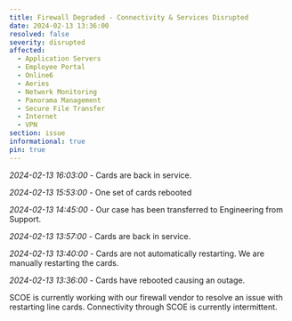 ```yaml
---
title: Firewall Degraded - Connectivity & Services Disrupted
date: 2024-02-13 13:36:00
resolved: false
severity: disrupted
affected:
  - Application Servers
  - Employee Portal
  - Online6
  - Aeries
  - Network Monitoring
  - Panorama Management
  - Secure File Transfer
  - Internet
  - VPN
section: issue
informational: true
pin: true
---
```


*2024-02-13 16:03:00* - Cards are back in service.

*2024-02-13 15:53:00* - One set of cards rebooted

*2024-02-13 14:45:00* - Our case has been transferred to Engineering from Support.

*2024-02-13 13:57:00* - Cards are back in service.

*2024-02-13 13:40:00* - Cards are not automatically restarting. We are manually restarting the cards.

*2024-02-13 13:36:00* - Cards have rebooted causing an outage.

SCOE is currently working with our firewall vendor to resolve an issue with restarting line cards. Connectivity through SCOE is currently intermittent.
